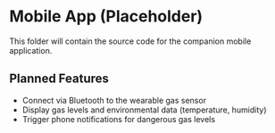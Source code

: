 # Mobile App (Placeholder)

This folder will contain the source code for the companion mobile application.

## Planned Features
- Connect via Bluetooth to the wearable gas sensor
- Display gas levels and environmental data (temperature, humidity)
- Trigger phone notifications for dangerous gas levels
